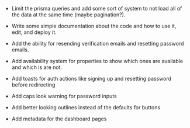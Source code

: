 - Limit the prisma queries and add some sort of system to not load all of the data at the same time (maybe pagination?).

- Write some simple documentation about the code and how to use it, edit, and deploy it.

- Add the ability for resending verification emails and resetting password emails.

- Add availability system for properties to show which ones are available and which is are not.

- Add toasts for auth actions like signing up and resetting password
  before redirecting

- Add caps look warning for password inputs

- Add better looking outlines instead of the defaults for buttons

- Add metadata for the dashboard pages

